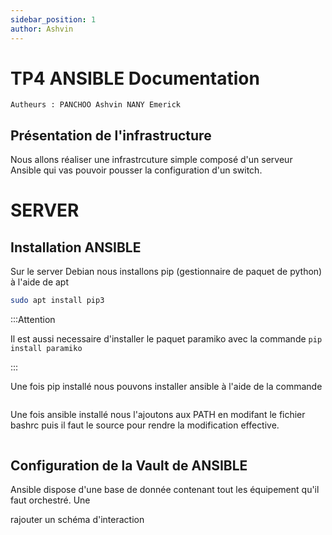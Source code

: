 ```yaml
---
sidebar_position: 1
author: Ashvin
---
```


# TP4 ANSIBLE Documentation

`Autheurs : PANCHOO Ashvin NANY Emerick`

## Présentation de l'infrastructure
Nous allons réaliser une infrastrcuture simple composé d'un serveur Ansible qui vas pouvoir pousser la configuration d'un switch.

# SERVER
## Installation ANSIBLE
Sur le server Debian nous installons pip (gestionnaire de paquet de python) à l'aide de apt
```sh
sudo apt install pip3
```  

   :::Attention

   Il est aussi necessaire d'installer le paquet paramiko avec la commande `pip install paramiko`

   :::

Une fois pip installé nous pouvons installer ansible à  l'aide de la commande 

```sh

```
Une fois ansible installé nous l'ajoutons aux PATH en modifant le fichier bashrc puis il faut le source pour rendre la modification effective.

```sh

```
## Configuration de la Vault de ANSIBLE
Ansible dispose d'une base de donnée contenant tout les équipement qu'il faut orchestré. Une 

rajouter un schéma d'interaction


